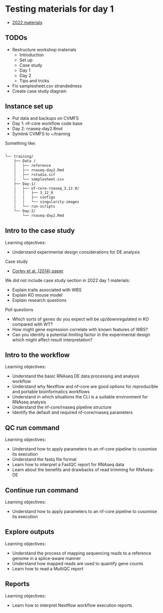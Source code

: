 # Testing materials for day 1 

* [2022 materials](https://sydney-informatics-hub.github.io/rna-seq-pt1-quarto/)


## **TODOs**

* Restructure workshop materials 
    * Introduction
    * Set up
    * Case study
    * Day 1
    * Day 2 
    * Tips and tricks
* Fix samplesheet.csv strandedness 
* Create case study diagram 

## **Instance set up** 

* Put data and backups on CVMFS 
* Day 1: nf-core workflow code base 
* Day 2: rnaseq-day2.Rmd 
* Symlink CVMFS to ~/training

Something like: 

```bash
.
└── training/
    ├── Data /
    │   ├── reference 
    │   ├── rnaseq-day2.Rmd
    │   ├── rstudio.sif
    │   └── samplesheet.csv
    ├── Day-1/
    │   ├── nf-core-rnaseq_3.12.0/
    │   │   ├── 3_12_0
    │   │   ├── configs 
    │   │   └── singularity-images
    │   └── run-scripts
    └── Day-2/
        └── rnaseq-day2.Rmd
```

## **Intro to the case study**

Learning objectives: 
* Understand experimental design considerations for DE analysis 

Case study 
* [Corley et al. (2014) paper](https://bmcgenomics.biomedcentral.com/articles/10.1186/s12864-016-2801-4)

We did not include case study section in 2022 day 1 materials:  
* Explain traits associated with WBS
* Explain KO mouse model 
* Explain research questions 

Poll questions 
* Which sorts of genes do you expect will be up/downregulated in KO compared with WT?
* How might gene expression correlate with known features of WBS? 
* Can you identify a potential limiting factor in the experimental design which might affect result interpretation?

## **Intro to the workflow**

Learning objectives: 
* Understand the basic RNAseq DE data processing and analysis workflow 
* Understand why Nextflow and nf-core are good options for reproducible and portable bioinformatics workflows
* Understand in which situations the CLI is a suitable environment for RNAseq analysis 
* Understand the nf-core/rnaseq pipeline structure 
* Identify the default and required nf-core/rnaseq parameters

## **QC run command** 

Learning objectives: 
* Understand how to apply parameters to an nf-core pipeline to cusomise its execution
* Understand the fastq file format 
* Learn how to interpret a FastQC report for RNAseq data 
* Learn about the benefits and drawbacks of read trimming for RNAseq-DE

## **Continue run command**

Learning objectives: 
* Understand how to apply parameters to an nf-core pipeline to cusomise its execution

## **Explore outputs**

Learning objectives: 
* Understand the process of mapping sequencing reads to a reference genome in a splice-aware manner 
* Understand how mapped reads are used to quantify gene counts 
* Learn how to read a MultiQC report 

## **Reports**

Learning objectives: 
* Learn how to interpret Nextflow workflow execution reports 